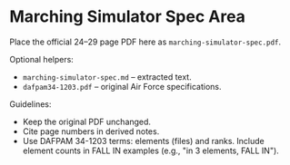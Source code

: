 # Marching Simulator Spec Area

Place the official 24–29 page PDF here as `marching-simulator-spec.pdf`.

Optional helpers:
- `marching-simulator-spec.md` – extracted text.
- `dafpam34-1203.pdf` – original Air Force specifications.

Guidelines:
- Keep the original PDF unchanged.
- Cite page numbers in derived notes.
 - Use DAFPAM 34-1203 terms: elements (files) and ranks. Include element counts in FALL IN examples (e.g., "in 3 elements, FALL IN").
